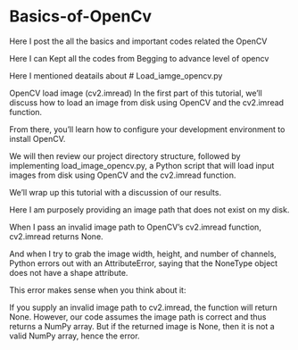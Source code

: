 # Basics-of-OpenCv
Here I post the all the basics and important codes related the OpenCV

Here I can Kept all the codes from Begging to advance level of opencv  

Here I mentioned deatails about # Load_iamge_opencv.py

OpenCV load image (cv2.imread)
In the first part of this tutorial, we’ll discuss how to load an image from disk using OpenCV and the cv2.imread function.

From there, you’ll learn how to configure your development environment to install OpenCV.

We will then review our project directory structure, followed by implementing load_image_opencv.py, a Python script that will load input images from disk using OpenCV and the cv2.imread function.

We’ll wrap up this tutorial with a discussion of our results.

Here I am purposely providing an image path that does not exist on my disk.

When I pass an invalid image path to OpenCV’s cv2.imread function, cv2.imread returns None.

And when I try to grab the image width, height, and number of channels, Python errors out with an AttributeError, saying that the NoneType object does not have a shape attribute.

This error makes sense when you think about it:

If you supply an invalid image path to cv2.imread, the function will return None.
However, our code assumes the image path is correct and thus returns a NumPy array.
But if the returned image is None, then it is not a valid NumPy array, hence the error.
